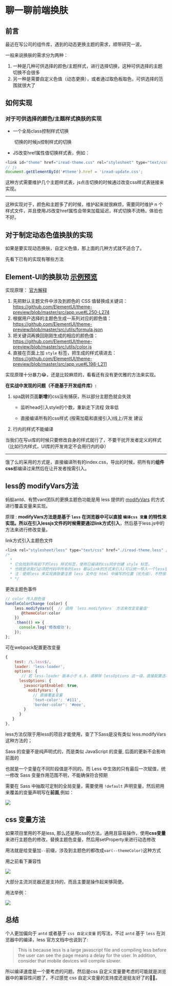 # 聊一聊前端换肤

## 前言

最近在写公司的组件库，遇到的动态更换主题的需求，顺带研究一波。

一般来说换肤的需求分为两种：

1. 一种是几种可供选择的颜色/主题样式，进行选择切换，这种可供选择的主题切换不会很多
2. 另一种是需要自定义色值（动态更换），或者通过取色板取色，可供选择的范围就很大了


## 如何实现 

### 对于可供选择的颜色/主题样式换肤的实现

- 一个全局class控制样式切换

　　切换的时候js控制样式的切换

- JS改变href属性值切换样式表，例如：

```javascript
<link id="theme" href="iread-theme.css" rel="stylesheet" type="text/css">
// js
document.getElementById('#theme').href = 'iread-update.css';
```

这种方式需要维护几个主题样式表，js点击切换的时候通过改变css样式表链接来实现。 

----------

这种实现对于，颜色和主题多了的时候，维护起来就很麻烦，需要同时维护 n 个样式文件，并且使用JS改变href属性会带来加载延迟，样式切换不流畅，体验也不好。

 

## 对于制定动态色值换肤的实现

如果是要实现动态换肤，自定义色值，那上面的几种方式就不适合了。 

先看下已有的实现有哪些方法

##  Element-UI的换肤功 [示例预览](https://elementui.github.io/theme-preview/#/zh-CN)

实现原理： [ 官方解释](https://github.com/ElemeFE/element/issues/3054)

1. 先把默认主题文件中涉及到颜色的 CSS 值替换成关键词：https://github.com/ElementUI/theme-preview/blob/master/src/app.vue#L250-L274
2. 根据用户选择的主题色生成一系列对应的颜色值：https://github.com/ElementUI/theme-preview/blob/master/src/utils/formula.json
3. 把关键词再换回刚刚生成的相应的颜色值：https://github.com/ElementUI/theme-preview/blob/master/src/utils/color.js
4. 直接在页面上加 `style` 标签，把生成的样式填进去：https://github.com/ElementUI/theme-preview/blob/master/src/app.vue#L198-L211

实现原理十分暴力😂，还是比较麻烦的，看看还有没有更优雅的方法来实现。



**在实战中发现的问题（不是基于开发组件库）:**

1. spa跳转页面**新增**的css没有捕获，所以部分主题色就会失效 

   - 监听head引入style的个数，重新走下流程 效率低

   - 直接编译所有的css样式 (按需加载和直接引入)线上/开发  建议

2. 行内的样式不能编译

当我们在写ui库的时候只要修改自身的样式就行了，不要干扰开发者定义的样式（比如行内样式，UI库的开发肯定不会用行内的😄）

----

饿了么的采用的方式是，直接编译所有的index.css，导出的时候，把所有的**组件css**都编译过来然后在让开发者按需引入。



## less的 modifyVars方法

蚂蚁antd、有赞vant团队的更换主题色功能是用 less 提供的 [modifyVars](http://lesscss.org/usage/#using-less-in-the-browser-modify-variables) 的方式进行覆盖变量来实现。

原理  : **modifyVars方法是是基于 `less` 在浏览器中可以直接 `编译css 变量` 的特性来实现。**所以在引入lessjs文件的时候需要**通过link方式引入**，然后基于less.js中的方法来进行修改变量。

link方式引入主题色文件

```javascript
<link rel="stylesheet/less" type="text/css" href="./iread-theme.less" />
/*
  *
  * 它会找到所有如下的less 样式标签，使用已编译的css同步创建 style 标签。
  * 也就是说我们必须把代码中所有的less 都以link的方式来引入(可以统一导入一个less里面)，这样less.js 才能在浏览器端实现编译。
  * 注：使用less 来实现换肤要注意 less 文件在 html 中编写的位置（优先级），不然很可能被其他css 文件所干扰导致换肤失败
  * */
```

更改主题色事件

```javascript
// color 传入颜色值
handleColorChange (color) {
    less.modifyVars({  // 调用 `less.modifyVars` 方法来改变变量值'
       @themeColor:color
    })
    .then(() => {
      console.log('修改成功');
    });
};
```

 可在webpack配置更改变量

```javascript
{
    test: /\.less$/,
    loader: 'less-loader',
    options: {
       // 若 less-loader 版本小于 6.0，请移除 lessOptions 这一级，直接配置选项。
      lessOptions: {
        javascriptEnabled: true,
          modifyVars: {
            // 直接覆盖变量
            'text-color': '#111',
            'border-color': '#eee',
        }
      } 
   }
},
```

less方法仅限于用less的项目才能使用，查了下Sass是没有类似 less.modifyVars 这种方法的；

Sass 的变量不是纯声明式的，⽽是类似 JavaScript 的变量, 后面的更新不会影响前面的

也就是一个变量在不同阶段值是不同的。而 Less 中生效的只有最后一次赋值，统一修改 Sass 变量作用范围不明，不能确保符合预期

需要在 Sass 中抽取可定制的全局变量，需要使用 `!default` 声明变量，然后把用来覆盖的变量声明写在**前面**,例如：

![](https://tva1.sinaimg.cn/large/008eGmZEly1goo89u8g8pj30ik06et9h.jpg)

## css 变量方法

如果项目里用的不是less, 那么还是用css的方法，通用且容易操作，使用**css变量**来进行主题色的修改，替换主题色变量，然后用setProperty来进行动态修改

用法就是给变量加`--`前缀，涉及到主题色的都改成`var(--themeColor)`这种方式

用之前看下兼容性

![](https://tva1.sinaimg.cn/large/008eGmZEly1goo8hf6vwpj31g20kjjx7.jpg)

大部分主流浏览器还是支持的，而且主要是操作起来够简便。

用法举例：

![](https://tva1.sinaimg.cn/large/008eGmZEly1goo8dm8qrpj30q40aoab1.jpg)

## 总结

个人更加偏向于 `antd` 或者基于 `css 自定义变量` 的写法，不过 `antd` 基于 `less` 在浏览器中的编译，less 官方文档中也说到了:

> This is because less is a large javascript file and compiling less before the user can see the page means a delay for the user. In addition, consider that mobile devices will compile slower.

所以编译速度是一个要考虑的问题。然后是css 自定义变量要考虑的可能就是浏览器中的兼容性问题了，不过感觉 css 自定义变量的支持度还是挺友好了的🤣🤣。

